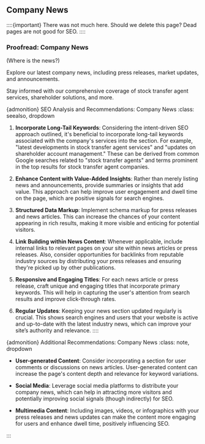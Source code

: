 
## Company News

::::{important}
There was not much here. Should we delete this page? Dead pages are not good for SEO. 
::::


### Proofread: Company News

(Where is the news?)

Explore our latest company news, including press releases, market updates, and announcements. 

Stay informed with our comprehensive coverage of stock transfer agent services, shareholder solutions, and more.

{admonition} SEO Analysis and Recommendations: Company News
:class: seealso, dropdown

1. **Incorporate Long-Tail Keywords**: Considering the intent-driven SEO approach outlined, it's beneficial to incorporate long-tail keywords associated with the company's services into the section. For example, "latest developments in stock transfer agent services" and "updates on shareholder account management." These can be derived from common Google searches related to "stock transfer agents" and terms prominent in the top results for stock transfer agent companies.

2. **Enhance Content with Value-Added Insights**: Rather than merely listing news and announcements, provide summaries or insights that add value. This approach can help improve user engagement and dwell time on the page, which are positive signals for search engines.

3. **Structured Data Markup**: Implement schema markup for press releases and news articles. This can increase the chances of your content appearing in rich results, making it more visible and enticing for potential visitors.

4. **Link Building within News Content**: Whenever applicable, include internal links to relevant pages on your site within news articles or press releases. Also, consider opportunities for backlinks from reputable industry sources by distributing your press releases and ensuring they're picked up by other publications.

5. **Responsive and Engaging Titles**: For each news article or press release, craft unique and engaging titles that incorporate primary keywords. This will help in capturing the user's attention from search results and improve click-through rates.

6. **Regular Updates**: Keeping your news section updated regularly is crucial. This shows search engines and users that your website is active and up-to-date with the latest industry news, which can improve your site’s authority and relevance.
::::

{admonition} Additional Recommendations: Company News
:class: note, dropdown


- **User-generated Content**: Consider incorporating a section for user comments or discussions on news articles. User-generated content can increase the page's content depth and relevance for keyword variations.

- **Social Media**: Leverage social media platforms to distribute your company news, which can help in attracting more visitors and potentially improving social signals (though indirectly) for SEO.

- **Multimedia Content**: Including images, videos, or infographics with your press releases and news updates can make the content more engaging for users and enhance dwell time, positively influencing SEO.

:::